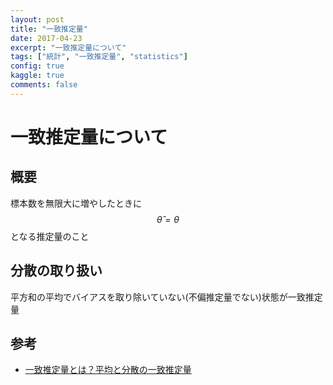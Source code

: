 ```yaml
---
layout: post
title: "一致推定量"
date: 2017-04-23
excerpt: "一致推定量について"
tags: ["統計", "一致推定量", "statistics"]
config: true
kaggle: true
comments: false
---
```


# 一致推定量について

## 概要
標本数を無限大に増やしたときに$$\hat{\theta} = \theta$$となる推定量のこと


## 分散の取り扱い
平方和の平均でバイアスを取り除いていない(不偏推定量でない)状態が一致推定量

## 参考
 - [一致推定量とは？平均と分散の一致推定量](https://ai-trend.jp/basic-study/estimator/consistency/)
